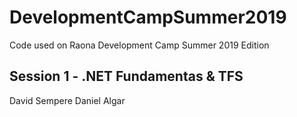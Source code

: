 # DevelopmentCampSummer2019
Code used on Raona Development Camp Summer 2019 Edition

## Session 1 - .NET Fundamentas & TFS

David Sempere
Daniel Algar

